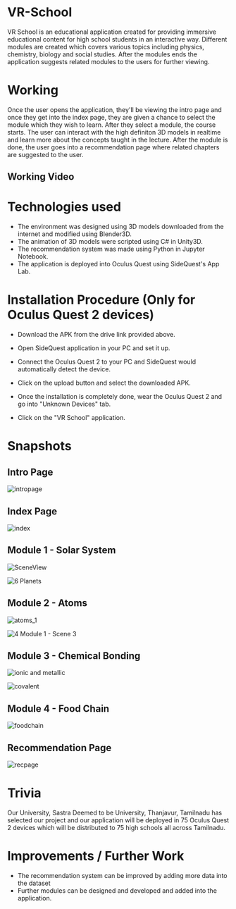 # VR-School

VR School is an educational application created for providing immersive educational content for high school students in an interactive way. Different modules are created which covers various topics including physics, chemistry, biology and social studies. After the modules ends the application suggests related modules to the users for further viewing.

# Working

Once the user opens the application, they'll be viewing the intro page and once they get into the index page, they are given a chance to select the module which they wish to learn. 
After they select a module, the course starts. The user can interact with the high definiton 3D models in realtime and learn more about the concepts taught in the lecture. 
After the module is done, the user goes into a recommendation page where related chapters are suggested to the user.

## Working Video

# Technologies used
 * The environment was designed using 3D models downloaded from the internet and modified using Blender3D.
 * The animation of 3D models were scripted using C# in Unity3D.
 * The recommendation system was made using Python in Jupyter Notebook.
 * The application is deployed into Oculus Quest using SideQuest's App Lab. 

# Installation Procedure (Only for Oculus Quest 2 devices)

* Download the APK from the drive link provided above.

* Open SideQuest application in your PC and set it up.

* Connect the Oculus Quest 2 to your PC and SideQuest would automatically detect the device.

* Click on the upload button and select the downloaded APK.

* Once the installation is completely done, wear the Oculus Quest 2 and go into "Unknown Devices" tab.

* Click on the "VR School" application.

# Snapshots

## Intro Page
![intropage](https://github.com/SarathChandraKaza/VR-School/assets/99459415/d9626c82-a4ea-4c3e-813e-7c5ec3a54547)

## Index Page

![index](https://github.com/SarathChandraKaza/VR-School/assets/99459415/e0bffd97-3455-41b6-972a-ba3737a90d9c)

## Module 1 - Solar System

![SceneView](https://user-images.githubusercontent.com/99459415/184802203-ba689bc1-dbc8-4a70-85fa-8de781fc1767.png)

![6  Planets](https://user-images.githubusercontent.com/99459415/184805321-f5dff266-cad3-4b52-9f6d-935ec51e924d.jpg)

## Module 2 - Atoms

![atoms_1](https://github.com/SarathChandraKaza/VR-School/assets/99459415/fd6ae80b-4fe1-4f5e-9a65-61ab0511c850)

![4  Module 1 - Scene 3](https://user-images.githubusercontent.com/99459415/184802157-44966061-efb7-46e1-bf33-7498bc3c1285.png)

## Module 3 - Chemical Bonding

![ionic and metallic](https://github.com/SarathChandraKaza/VR-School/assets/99459415/5c9c363d-ad53-4fb1-bcea-73656a2cffd4)

![covalent](https://github.com/SarathChandraKaza/VR-School/assets/99459415/0e1ed842-4584-423b-a630-4b01bea37891)

## Module 4 - Food Chain

![foodchain](https://github.com/SarathChandraKaza/VR-School/assets/99459415/acbd05cf-bb22-45a3-a230-6a7aade7adef)

## Recommendation Page

![recpage](https://github.com/SarathChandraKaza/VR-School/assets/99459415/215d36ae-f7de-4bb1-9ad9-e16a8c7101e9)

# Trivia
Our University, Sastra Deemed to be University, Thanjavur, Tamilnadu has selected our project and our application will be deployed in 75 Oculus Quest 2 devices which will be distributed to 75 high schools all across Tamilnadu.

# Improvements / Further Work
* The recommendation system can be improved by adding more data into the dataset
* Further modules can be designed and developed and added into the application.
